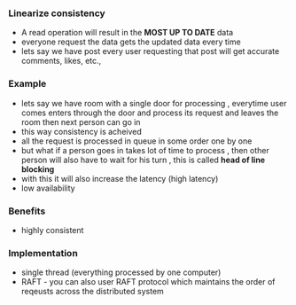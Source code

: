 ### Linearize consistency
- A read operation will result in the **MOST UP TO DATE** data
- everyone request the data gets the updated data every time
- lets say we have post every user requesting that post will get accurate comments, likes, etc.,

### Example
- lets say we have room with a single door for processing , everytime user comes enters through the door and process its request and leaves the room then next person can go in
- this way consistency is acheived
- all the request is processed in queue in some order one by one
- but what if a person goes in takes lot of time to process , then other person will also have to wait for his turn , this is called **head of line blocking**
- with this it will also increase the latency (high latency)
- low availability

### Benefits 
- highly consistent 

### Implementation
- single thread (everything processed by one computer)
- RAFT - you can also user RAFT protocol which maintains the order of reqeusts across the distributed system
